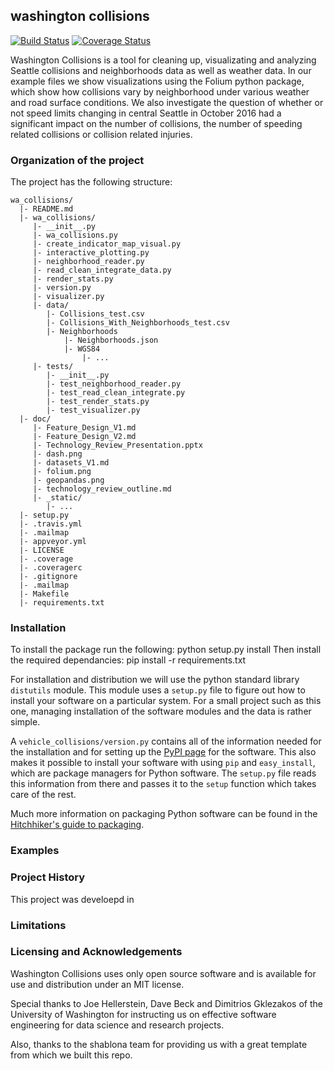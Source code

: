 ## washington collisions
[![Build Status](https://travis-ci.org/gdc3000/wa_collisions.svg?branch=master)](https://travis-ci.org/gdc3000/wa_collisions)
[![Coverage Status](https://coveralls.io/repos/github/gdc3000/wa_collisions/badge.svg)](https://coveralls.io/github/gdc3000/wa_collisions)

Washington Collisions is a tool for cleaning up, visualizating and 
analyzing Seattle collisions and neighborhoods data as well as weather data.
In our example files we show visualizations using the Folium python 
package, which show how collisions vary by neighborhood under various weather
and road surface conditions. We also investigate the question of whether or
not speed limits changing in central Seattle in October 2016 had a significant 
impact on the number of collisions, the number of speeding related collisions
or collision related injuries.

### Organization of the  project

The project has the following structure:

    wa_collisions/
      |- README.md
      |- wa_collisions/
         |- __init__.py
         |- wa_collisions.py
         |- create_indicator_map_visual.py
         |- interactive_plotting.py
         |- neighborhood_reader.py
         |- read_clean_integrate_data.py
         |- render_stats.py
         |- version.py
         |- visualizer.py
         |- data/
            |- Collisions_test.csv
            |- Collisions_With_Neighborhoods_test.csv
            |- Neighborhoods
                |- Neighborhoods.json
                |- WGS84
                    |- ...
         |- tests/
            |- __init__.py
            |- test_neighborhood_reader.py
            |- test_read_clean_integrate.py
            |- test_render_stats.py
            |- test_visualizer.py
      |- doc/
         |- Feature_Design_V1.md
         |- Feature_Design_V2.md
         |- Technology_Review_Presentation.pptx
         |- dash.png
         |- datasets_V1.md
         |- folium.png
         |- geopandas.png
         |- technology_review_outline.md
         |- _static/
            |- ...
      |- setup.py
      |- .travis.yml
      |- .mailmap
      |- appveyor.yml
      |- LICENSE
      |- .coverage
      |- .coveragerc
      |- .gitignore
      |- .mailmap
      |- Makefile
      |- requirements.txt

### Installation

To install the package run the following:
    python setup.py install
Then install the required dependancies:
    pip install -r requirements.txt

For installation and distribution we will use the python standard
library `distutils` module. This module uses a `setup.py` file to
figure out how to install your software on a particular system. For a
small project such as this one, managing installation of the software
modules and the data is rather simple.

A `vehicle_collisions/version.py` contains all of the information needed for the
installation and for setting up the [PyPI
page](https://pypi.python.org/pypi/vehicle_collisions) for the software. This
also makes it possible to install your software with using `pip` and
`easy_install`, which are package managers for Python software. The
`setup.py` file reads this information from there and passes it to the
`setup` function which takes care of the rest.

Much more information on packaging Python software can be found in the
[Hitchhiker's guide to
packaging](https://the-hitchhikers-guide-to-packaging.readthedocs.org).


### Examples

### Project History

This project was develoepd in 

### Limitations

### Licensing and Acknowledgements

Washington Collisions uses only open source software and is available
for use and distribution under an MIT license.

Special thanks to Joe Hellerstein, Dave Beck and Dimitrios Gklezakos of
the University of Washington for instructing us on effective software 
engineering for data science and research projects.

Also, thanks to the shablona team for providing us with a great template from 
which we built this repo. 